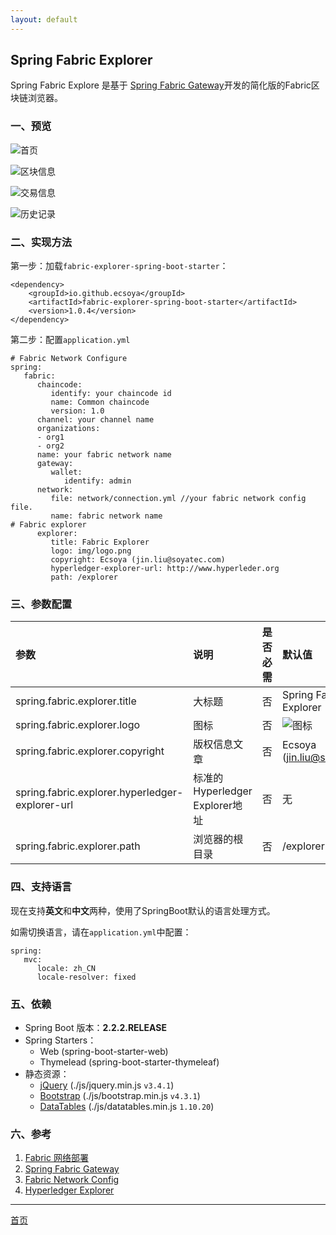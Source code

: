 ```yaml
---
layout: default
---
```


## Spring Fabric Explorer

Spring Fabric Explore 是基于 [Spring Fabric Gateway](https://ecsoya.github.io/fabric/pages/gateway.html)开发的简化版的Fabric区块链浏览器。

### 一、预览

![首页](https://ecsoya.github.io/fabric/img/explorer-1.png)

![区块信息](https://ecsoya.github.io/fabric/img/explorer-2.png)

![交易信息](https://ecsoya.github.io/fabric/img/explorer-3.png)

![历史记录](https://ecsoya.github.io/fabric/img/explorer-4.png)

### 二、实现方法

第一步：加载`fabric-explorer-spring-boot-starter`：

```
<dependency>
	<groupId>io.github.ecsoya</groupId>
	<artifactId>fabric-explorer-spring-boot-starter</artifactId>
	<version>1.0.4</version>
</dependency>
```

第二步：配置`application.yml`

```
# Fabric Network Configure      
spring:         
   fabric:
      chaincode: 
         identify: your chaincode id
         name: Common chaincode
         version: 1.0
      channel: your channel name
      organizations:
      - org1
      - org2
      name: your fabric network name
      gateway:
         wallet:
            identify: admin
      network:
         file: network/connection.yml //your fabric network config file.
         name: fabric network name
# Fabric explorer
      explorer: 
         title: Fabric Explorer
         logo: img/logo.png
         copyright: Ecsoya (jin.liu@soyatec.com)
         hyperledger-explorer-url: http://www.hyperleder.org
         path: /explorer
```

### 三、参数配置

| 参数          | 说明               | 是否必需 | 默认值 |
|:-------------|:-------------------|:------|:--------|
|spring.fabric.explorer.title|大标题|否|Spring Fabric Explorer|
|spring.fabric.explorer.logo|图标|否|![图标](https://ecsoya.github.io/fabric/img/camel.png)|
|spring.fabric.explorer.copyright|版权信息文章|否|Ecsoya (jin.liu@soyatec.com)|
|spring.fabric.explorer.hyperledger-explorer-url|标准的Hyperledger Explorer地址|否|无|
|spring.fabric.explorer.path|浏览器的根目录|否|/explorer|

### 四、支持语言

现在支持**英文**和**中文**两种，使用了SpringBoot默认的语言处理方式。

如需切换语言，请在`application.yml`中配置：

```
spring:
   mvc:
      locale: zh_CN
      locale-resolver: fixed
```

### 五、依赖

 - Spring Boot 版本：**2.2.2.RELEASE**
 - Spring Starters：
	- Web (spring-boot-starter-web)
	- Thymelead (spring-boot-starter-thymeleaf)
 - 静态资源：
	- [jQuery](http://jquery.org) (./js/jquery.min.js `v3.4.1`)
	- [Bootstrap](https://getbootstrap.com/) (./js/bootstrap.min.js `v4.3.1`)
	- [DataTables](https://datatables.net/download) (./js/datatables.min.js `1.10.20`)


### 六、参考

1. [Fabric 网络部署](https://ecsoya.github.io/fabric/pages/network.html)
2. [Spring Fabric Gateway](https://ecsoya.github.io/fabric/pages/gateway.html)
3. [Fabric Network Config](https://ecsoya.github.io/fabric/pages/network-config.html)
4. [Hyperledger Explorer](https://www.hyperledger.org/projects/explorer)

* * * 

[首页](http://ecsoya.github.io/fabric)
